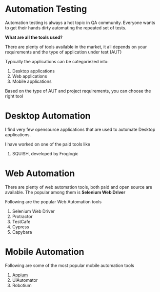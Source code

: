 # Automation Testing

Automation testing is always a hot topic in QA community. Everyone wants to get their hands dirty automating the repeated set of tests. 

**What are all the tools used?**

There are plenty of tools available in the market, it all depends on your requirements and the type of application under test (AUT)

Typically the applications can be categoriezed into:

1. Desktop applications
1. Web applications
1. Mobile applications

Based on the type of AUT and project requirements, you can choose the right tool

# Desktop Automation

I find very few opensource applications that are used to automate Desktop applications. 

I have worked on one of the paid tools like
1. SQUISH, developed by Froglogic

# Web Automation

There are plenty of web automation tools, both paid and open source are available. The popular among them is **Selenium Web Driver**

Following are the popular Web Automation tools

1. Selenium Web Driver
1. Protractor
1. TestCafe
1. Cypress
1. Capybara

# Mobile Automation

Following are some of the most popular mobile automation tools

1. [Appium](/mobile_automation/appium/Main.md)
1. UiAutomator
1. Robotium


